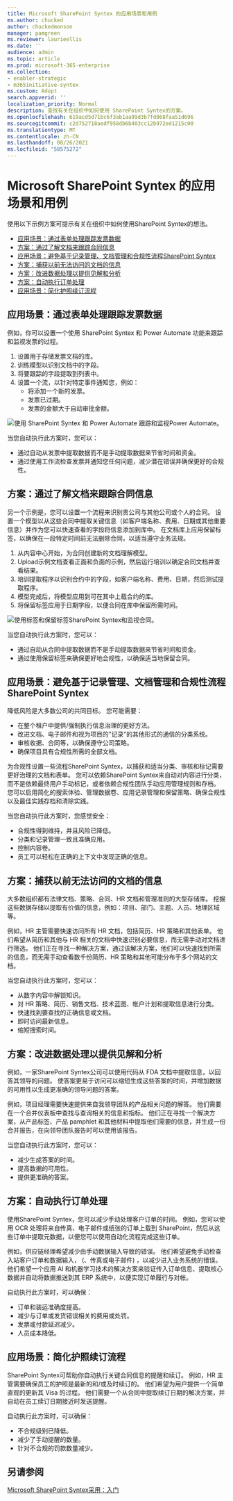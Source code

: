 ```yaml
---
title: Microsoft SharePoint Syntex 的应用场景和用例
ms.author: chucked
author: chuckedmonson
manager: pamgreen
ms.reviewer: laurieellis
ms.date: ''
audience: admin
ms.topic: article
ms.prod: microsoft-365-enterprise
ms.collection:
- enabler-strategic
- m365initiative-syntex
ms.custom: Adopt
search.appverid: ''
localization_priority: Normal
description: 查找有关在组织中如何使用 SharePoint Syntex的方案。
ms.openlocfilehash: 619acd5d71bc6f3ab1aa99d3b7fd068faa51d696
ms.sourcegitcommit: c2d752718aedf958db6b403cc12b972ed1215c00
ms.translationtype: MT
ms.contentlocale: zh-CN
ms.lasthandoff: 08/26/2021
ms.locfileid: "58575272"
---
```

# <a name="scenarios-and-use-cases-for-microsoft-sharepoint-syntex"></a>Microsoft SharePoint Syntex 的应用场景和用例

使用以下示例方案可提示有关在组织中如何使用SharePoint Syntex的想法。

- [应用场景：通过表单处理跟踪发票数据](adoption-scenarios.md#scenario-track-data-from-invoices-with-form-processing)
- [方案：通过了解文档来跟踪合同信息](adoption-scenarios.md#scenario-track-information-from-contracts-with-document-understanding)
- [应用场景：避免基于记录管理、文档管理和合规性流程SharePoint Syntex](adoption-scenarios.md#scenario-avoid-risk-with-records-management-document-governance-and-compliance-processes-based-on-sharepoint-syntex)
- [方案：捕获以前无法访问的文档的信息](adoption-scenarios.md#scenario-capture-information-from-previously-inaccessible-documents)
- [方案：改进数据处理以提供见解和分析](adoption-scenarios.md#scenario-improve-data-processing-to-provide-insights-and-analytics)
- [方案：自动执行订单处理](adoption-scenarios.md#scenario-automate-order-processing)
- [应用场景：简化护照续订流程](adoption-scenarios.md#scenario-simplify-visa-renewal-process)

## <a name="scenario-track-data-from-invoices-with-form-processing"></a>应用场景：通过表单处理跟踪发票数据

例如，你可以设置一个使用 SharePoint Syntex 和 Power Automate 功能来跟踪和监视发票的过程。

1. 设置用于存储发票文档的库。
1. 训练模型以识别文档中的字段。
1. 将要跟踪的字段提取到列表中。
1. 设置一个流，以针对特定事件通知您，例如：
    - 将添加一个新的发票。
    - 发票已过期。
    - 发票的金额大于自动审批金额。

![使用 SharePoint Syntex 和 Power Automate 跟踪和监视Power Automate。](../media/content-understanding/process-invoices-flow.png)

当您自动执行此方案时，您可以：

- 通过自动从发票中提取数据而不是手动提取数据来节省时间和资金。
- 通过使用工作流检查发票并通知您任何问题，减少潜在错误并确保更好的合规性。

## <a name="scenario-track-information-from-contracts-with-document-understanding"></a>方案：通过了解文档来跟踪合同信息

另一个示例是，您可以设置一个流程来识别贵公司与其他公司或个人的合同。 设置一个模型以从这些合同中提取关键信息（如客户端名称、费用、日期或其他重要信息）并作为您可以快速查看的字段将信息添加到库中。 在文档库上应用保留标签，以确保在一段特定时间前无法删除合同，以适当遵守业务法规。

1. 从内容中心开始，为合同创建新的文档理解模型。
1. Upload示例文档查看正面和负面的示例，然后运行培训以确定合同文档并查看结果。
1. 培训提取程序以识别合约中的字段，如客户端名称、费用、日期，然后测试提取程序。
1. 模型完成后，将模型应用到可在其中上载合约的库。
1. 将保留标签应用于日期字段，以便合同在库中保留所需时间。

![使用标签和保留标签SharePoint Syntex和监视合同。](../media/content-understanding/process-contracts-flow.png)

当您自动执行此方案时，您可以：

- 通过自动从合同中提取数据而不是手动提取数据来节省时间和资金。
- 通过使用保留标签来确保更好地合规性，以确保适当地保留合同。

## <a name="scenario-avoid-risk-with-records-management-document-governance-and-compliance-processes-based-on-sharepoint-syntex"></a>应用场景：避免基于记录管理、文档管理和合规性流程SharePoint Syntex

降低风险是大多数公司的共同目标。 您可能需要：

- 在整个租户中提供/强制执行信息治理的更好方法。
- 改进文档、电子邮件和视为项目的"记录"的其他形式的通信的分类系统。
- 审核收据、合同等，以确保遵守公司策略。
- 确保项目具有合规性所需的全部文档。

为合规性设置一些流程SharePoint Syntex，以捕获和适当分类、审核和标记需要更好治理的文档和表单。 您可以依赖SharePoint Syntex来自动对内容进行分类，而不是依赖最终用户手动标记，或者依赖合规性团队手动应用管理规则和存档。 您可以启用简化的搜索体验、管理数据卷、应用记录管理和保留策略、确保合规性以及最佳实践存档和清除实践。

当您自动执行此方案时，您感觉安全：

- 合规性得到维持，并且风险已降低。
- 分类和记录管理一致且准确应用。
- 控制内容卷。
- 员工可以轻松在正确的上下文中发现正确的信息。

## <a name="scenario-capture-information-from-previously-inaccessible-documents"></a>方案：捕获以前无法访问的文档的信息

大多数组织都有法律文档、策略、合同、HR 文档和管理准则的大型存储库。 挖掘这些数据存储以提取有价值的信息，例如：项目、部门、主题、人员、地理区域等。

例如，HR 主管需要快速访问所有 HR 文档，包括简历、HR 策略和其他表单。 他们希望从简历和其他与 HR 相关的文档中快速识别必要信息，而无需手动对文档进行筛选。 他们正在寻找一种解决方案，通过该解决方案，他们可以快速找到所需的信息，而无需手动查看数千份简历、HR 策略和其他可能分布于多个网站的文档。

当您自动执行此方案时，您可以：

- 从数字内容中解锁知识。
- 对 HR 策略、简历、销售文档、技术蓝图、帐户计划和提取信息进行分类。
- 快速找到要查找的正确信息或文档。
- 即时访问最新信息。
- 缩短搜索时间。

## <a name="scenario-improve-data-processing-to-provide-insights-and-analytics"></a>方案：改进数据处理以提供见解和分析

例如，一家SharePoint Syntex公司可以使用代码从 FDA 文档中提取信息，以回答其领导的问题。 使答案更易于访问可以缩短生成这些答案的时间，并增加数据的可用性以生成更准确的领导问题的答案。

例如，项目经理需要快速提供来自我领导团队的产品相关问题的解答。 他们需要在一个合并仪表板中查找与查询相关的信息和指标。 他们正在寻找一个解决方案，从产品标签、产品 pamphlet 和其他材料中提取他们需要的信息，并生成一份合并报告，在向领导团队报告时可以使用该报告。

当您自动执行此方案时，您可以：

- 减少生成答案的时间。
- 提高数据的可用性。
- 提供更准确的答案。

## <a name="scenario-automate-order-processing"></a>方案：自动执行订单处理

使用SharePoint Syntex，您可以减少手动处理客户订单的时间。 例如，您可以使用 OCR 处理将来自传真、电子邮件或纸张的订单上载到 SharePoint，然后从这些订单中提取元数据，以便您可以使用自动化流程完成这些订单。

例如，供应链经理希望减少由手动数据输入导致的错误。 他们希望避免手动检查入站客户订单和数据输入， (、传真或电子邮件) ，以减少进入业务系统的错误。 他们希望一个应用 AI 和机器学习技术的解决方案来验证传入订单信息、提取核心数据并自动将数据推送到其 ERP 系统中，以便实现订单履行与对帐。

自动执行此方案时，可以确保：

- 订单和装运准确度提高。
- 减少与订单或发货错误相关的费用或处罚。
- 发票或付款延迟减少。
- 人员成本降低。

## <a name="scenario-simplify-visa-renewal-process"></a>应用场景：简化护照续订流程

SharePoint Syntex可帮助你自动执行关键合同信息的提醒和续订。 例如，HR 主管需要确保员工的护照是最新的和/或及时续订的。 他们希望为用户提供一个简单直观的更新其 Visa 的过程。 他们需要一个从合同中提取续订日期的解决方案，并自动在员工续订日期接近时发送提醒。

自动执行此方案时，可以确保：

- 不合规级别已降低。
- 减少了手动提醒的数量。
- 针对不合规的罚款数量减少。

## <a name="see-also"></a>另请参阅

[Microsoft SharePoint Syntex采用：入门](adoption-getstarted.md)